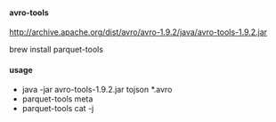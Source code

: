 #### avro-tools
http://archive.apache.org/dist/avro/avro-1.9.2/java/avro-tools-1.9.2.jar

brew install parquet-tools

#### usage

- java -jar avro-tools-1.9.2.jar tojson *.avro
- parquet-tools meta
- parquet-tools cat -j 